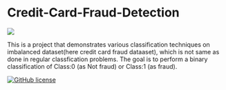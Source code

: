 # Credit-Card-Fraud-Detection

[![](https://img.shields.io/badge/author-@SimarBedi-blue.svg?style=flat)](https://twitter.com/simarpreet_bedi)

This is a project  that demonstrates various classification techniques on imbalanced dataset(here credit card fraud dataaset), which is not same as done in regular classfication problems. The goal is to perform a binary classification of Class:0 (as Not fraud) or Class:1 (as fraud).


[![GitHub license](https://img.shields.io/badge/Lisence-MIT-brightgreen.svg)](https://github.com/simarbedi/Credit-Card-Fraud-Detection/blob/master/LICENSE)
